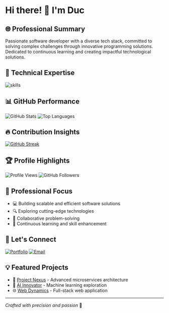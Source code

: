 # Hi there! 👋 I'm Duc

## 🌐 Professional Summary
Passionate software developer with a diverse tech stack, committed to solving complex challenges through innovative programming solutions. Dedicated to continuous learning and creating impactful technological solutions.

## 🚀 Technical Expertise
![skills](https://skillicons.dev/icons?i=java,rust,html,css,ts,nodejs,react,mongodb,mysql,supabase,next.js,spring,dotnet,docker,kubernetes,linux,md,git,figma,neovim,vscode&theme=light)

## 📊 GitHub Performance
![GitHub Stats](https://github-readme-stats.vercel.app/api?username=hien-duc&show_icons=true&theme=onedark)
![Top Languages](https://github-readme-stats.vercel.app/api/top-langs/?username=hien-duc&layout=compact&theme=onedark)

## 🔥 Contribution Insights
[![GitHub Streak](https://github-readme-streak-stats.herokuapp.com?user=hien-duc&theme=onedark&hide_border=true)](https://git.io/streak-stats)

## 🏆 Profile Highlights
![Profile Views](https://komarev.com/ghpvc/?username=hien-duc&color=blue)
![GitHub Followers](https://img.shields.io/github/followers/hien-duc?style=social)

## 🌟 Professional Focus
- 💻 Building scalable and efficient software solutions
- 🔍 Exploring cutting-edge technologies
- 🤝 Collaborative problem-solving
- 🚀 Continuous learning and skill enhancement

## 🤝 Let's Connect
[![Portfolio](https://img.shields.io/badge/Portfolio-000000?style=for-the-badge&logo=About.me&logoColor=white)](https://your-portfolio-website.com)
[![Email](https://img.shields.io/badge/Email-D14836?style=for-the-badge&logo=gmail&logoColor=white)](mailto:duc.t.cit21@eiu.edu.vn)

## 💡 Featured Projects
- 🚧 [Project Nexus](https://github.com/hien-duc/project-nexus) - Advanced microservices architecture
- 🧠 [AI Innovator](https://github.com/hien-duc/ai-innovator) - Machine learning exploration
- 🌐 [Web Dynamics](https://github.com/hien-duc/web-dynamics) - Full-stack web application

---
*Crafted with precision and passion* 🚀
